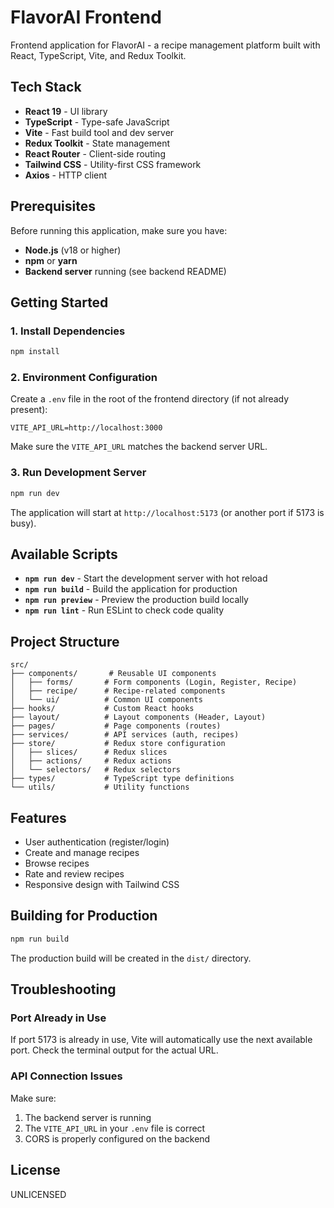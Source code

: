 # FlavorAI Frontend

Frontend application for FlavorAI - a recipe management platform built with React, TypeScript, Vite, and Redux Toolkit.

## Tech Stack

-   **React 19** - UI library
-   **TypeScript** - Type-safe JavaScript
-   **Vite** - Fast build tool and dev server
-   **Redux Toolkit** - State management
-   **React Router** - Client-side routing
-   **Tailwind CSS** - Utility-first CSS framework
-   **Axios** - HTTP client

## Prerequisites

Before running this application, make sure you have:

-   **Node.js** (v18 or higher)
-   **npm** or **yarn**
-   **Backend server** running (see backend README)

## Getting Started

### 1. Install Dependencies

```bash
npm install
```

### 2. Environment Configuration

Create a `.env` file in the root of the frontend directory (if not already present):

```env
VITE_API_URL=http://localhost:3000
```

Make sure the `VITE_API_URL` matches the backend server URL.

### 3. Run Development Server

```bash
npm run dev
```

The application will start at `http://localhost:5173` (or another port if 5173 is busy).

## Available Scripts

-   **`npm run dev`** - Start the development server with hot reload
-   **`npm run build`** - Build the application for production
-   **`npm run preview`** - Preview the production build locally
-   **`npm run lint`** - Run ESLint to check code quality

## Project Structure

```
src/
├── components/       # Reusable UI components
│   ├── forms/       # Form components (Login, Register, Recipe)
│   ├── recipe/      # Recipe-related components
│   └── ui/          # Common UI components
├── hooks/           # Custom React hooks
├── layout/          # Layout components (Header, Layout)
├── pages/           # Page components (routes)
├── services/        # API services (auth, recipes)
├── store/           # Redux store configuration
│   ├── slices/      # Redux slices
│   ├── actions/     # Redux actions
│   └── selectors/   # Redux selectors
├── types/           # TypeScript type definitions
└── utils/           # Utility functions
```

## Features

-   User authentication (register/login)
-   Create and manage recipes
-   Browse recipes
-   Rate and review recipes
-   Responsive design with Tailwind CSS

## Building for Production

```bash
npm run build
```

The production build will be created in the `dist/` directory.

## Troubleshooting

### Port Already in Use

If port 5173 is already in use, Vite will automatically use the next available port. Check the terminal output for the actual URL.

### API Connection Issues

Make sure:

1. The backend server is running
2. The `VITE_API_URL` in your `.env` file is correct
3. CORS is properly configured on the backend

## License

UNLICENSED

